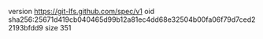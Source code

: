 version https://git-lfs.github.com/spec/v1
oid sha256:25671d419cb040465d99b12a81ec4dd68e32504b00fa06f79d7ced22193bfdd9
size 351
